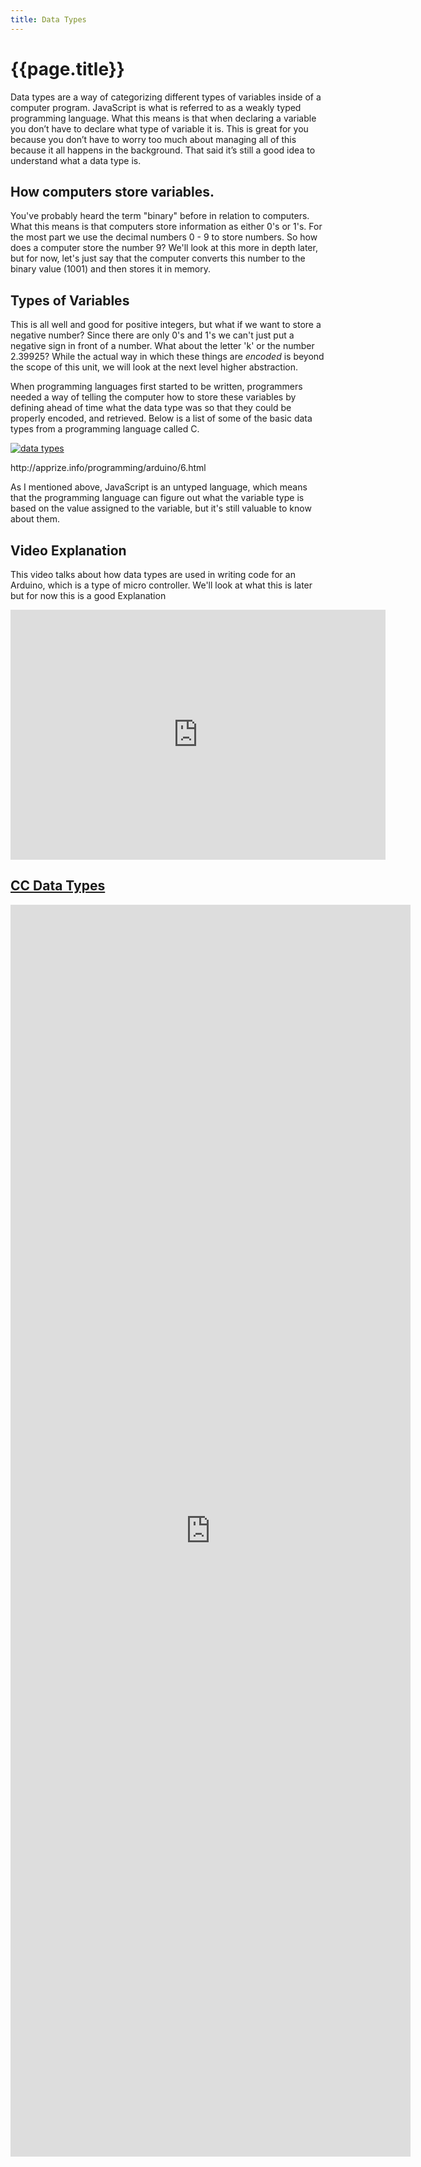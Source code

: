 ```yaml
---
title: Data Types
---
```

# {{page.title}}

Data types are a way of categorizing different types of variables inside of a computer program. JavaScript is what is referred to as a weakly typed programming language. What this means is that when declaring a variable you don’t have to declare what type of variable it is. This is great for you because you don’t have to worry too much about managing all of this because it all happens in the background. That said it’s still a good idea to understand what a data type is.

## How computers store variables.
You've probably heard the term "binary" before in relation to computers. What this means is that computers store information as either 0's or 1's. For the most part we use the decimal numbers 0 - 9 to store numbers. So how does a computer store the number 9? We'll look at this more in depth later, but for now, let's just say that the computer converts this number to the binary value (1001) and then stores it in memory.

## Types of Variables
This is all well and good for positive integers, but what if we want to store a negative number?  Since there are only 0's and 1's we can't just put a negative sign in front of a number. What about the letter 'k' or the number 2.39925? While the actual way in which these things are _encoded_ is beyond the scope of this unit, we will look at the next level higher abstraction.

When programming languages first started to be written, programmers needed a way of telling the computer how to store these variables by defining ahead of time what the data type was so that they could be properly encoded, and retrieved. Below is a list of some of the basic data types from a programming language called C.

[![data types](http://apprize.info/programming/arduino/arduino.files/image033.jpg)](http://apprize.info/programming/arduino/6.html)
<p class="caption">http://apprize.info/programming/arduino/6.html</p>
As I mentioned above, JavaScript is an untyped language, which means that the programming language can figure out what the variable type is based on the value assigned to the variable, but it's still valuable to know about them.

## Video Explanation
This video talks about how data types are used in writing code for an Arduino, which is a type of micro controller. We'll look at what this is later but for now this is a good Explanation
<iframe width="600" height="400" src="https://www.youtube.com/embed/xmZXWMEltEc?end=239" frameborder="0" allow="autoplay; encrypted-media" allowfullscreen></iframe>


## [CC Data Types](https://docs.google.com/forms/d/e/1FAIpQLSeond_aIWkSzn4BvrzdGk8qxZHSW3yBBRuSGM-8E0CuvbpIOw/viewform?usp=sf_link)

<iframe src="https://docs.google.com/forms/d/e/1FAIpQLSeond_aIWkSzn4BvrzdGk8qxZHSW3yBBRuSGM-8E0CuvbpIOw/viewform?embedded=true" width="640" height="2003" frameborder="0" marginheight="0" marginwidth="0">Loading...</iframe>
